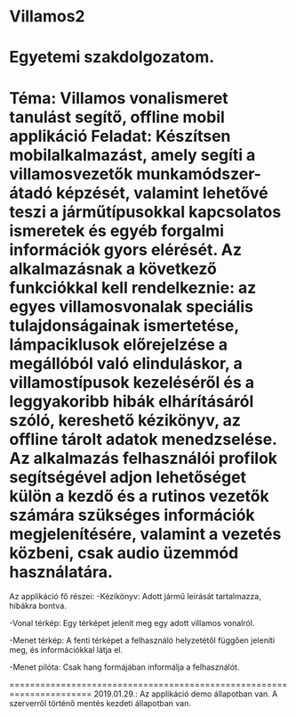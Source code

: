 # Villamos2
Egyetemi szakdolgozatom. 
=====================================================================

Téma: Villamos vonalismeret tanulást segítő, offline mobil applikáció
Feladat:
Készítsen mobilalkalmazást, amely segíti a villamosvezetők munkamódszer-átadó képzését, valamint lehetővé teszi a járműtípusokkal
kapcsolatos ismeretek és egyéb forgalmi információk gyors elérését. Az alkalmazásnak a következő funkciókkal kell rendelkeznie:
az egyes villamosvonalak speciális tulajdonságainak ismertetése, lámpaciklusok előrejelzése a megállóból való elinduláskor,
a villamostípusok kezeléséről és a leggyakoribb hibák elhárításáról szóló, kereshető kézikönyv, az offline tárolt adatok menedzselése.
Az alkalmazás felhasználói profilok segítségével adjon lehetőséget külön a kezdő és a rutinos vezetők számára szükséges információk megjelenítésére, valamint a vezetés közbeni, csak audio üzemmód használatára.
======================================================================
Az applikáció fő részei:
-Kézikönyv: Adott jármű leírását tartalmazza, hibákra bontva.

-Vonal térkép: Egy térképet jelenít meg egy adott villamos vonalról.

-Menet térkép: A fenti térképet a felhasználó helyzetétől függően jeleníti meg, és információkkal látja el.

-Menet pilóta: Csak hang formájában informálja a felhasználót.

======================================================================
2019.01.29.: Az applikáció demo állapotban van. A szerverről történő mentés kezdeti állapotban van.

